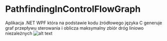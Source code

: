 # PathfindingInControlFlowGraph
Aplikacja .NET WPF która na podstawie kodu żródłowego języka C generuje graf przepływu sterowania i oblicza maksymalny zbiór dróg liniowo niezależnych
![alt text](https://raw.githubusercontent.com/MStrobaHD/PathfindingInControlFlowGraph/image1.png)
